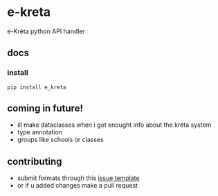 # e-kreta
e-Kréta python API handler
## docs 
### install 
`pip install e_kreta`
## coming in future!
 - ill make dataclasses when i got enought info about the kréta system
 - type annotation
 - groups like schools or classes
## contributing
 - submit formats through this [issue template](https://github.com/hun0r/e-kreta/issues/new?assignees=hun0r&labels=&projects=&template=form%C3%A1tum.md&title=%5Brequest+neve%5D)
 - or if u added changes make a pull request
